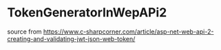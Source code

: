 # TokenGeneratorInWepAPi2

source from https://www.c-sharpcorner.com/article/asp-net-web-api-2-creating-and-validating-jwt-json-web-token/
